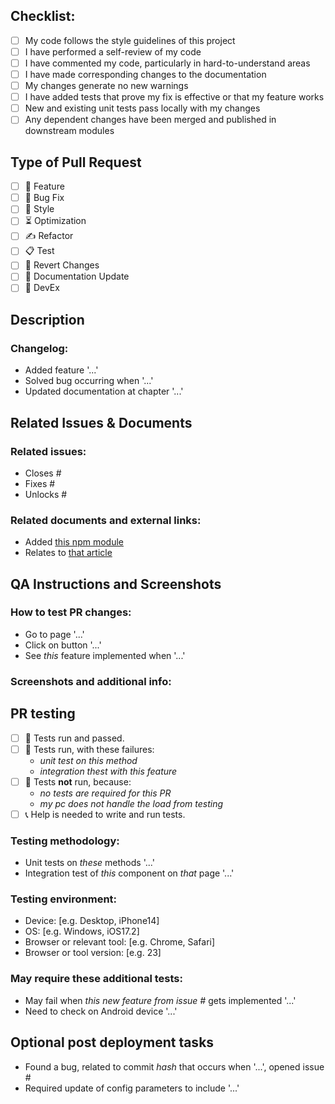 <!--
    Before creating a new Pull Request, make sure to have read all the relevant
    documentation, including the guide on how to contribute and write PR messages.

    For a timely review/response, please avoid force-pushing additional commits if
    your PR already received reviews or comments, unless reviewer is asking you to do so.

    To submit a great Pull Request, follow these steps:
    - Read and follow the guide on how to contribute.
    - Fill in this template with all required info.
    - Delete placeholder text and unneded sections.
    - Make sure to write easy, short, but complete messages.

    If you have any doubts, check documentation and scan through existing PRs, and feel
    free to ask to other contributors if you don't find the anwers (in this latter case,
    please also open an issue or update documentation with missing information).
-->

## Checklist:

<!-- All items must be truthfully checked for PR to be accepted -->

- [ ] My code follows the style guidelines of this project
- [ ] I have performed a self-review of my code
- [ ] I have commented my code, particularly in hard-to-understand areas
- [ ] I have made corresponding changes to the documentation
- [ ] My changes generate no new warnings
- [ ] I have added tests that prove my fix is effective or that my feature works
- [ ] New and existing unit tests pass locally with my changes
- [ ] Any dependent changes have been merged and published in downstream modules

## Type of Pull Request

<!-- Check one or many by marking with 'x': [x] -->

- [ ] 💎 Feature
- [ ] 🐛 Bug Fix
- [ ] 🎨 Style
- [ ] ⏳ Optimization
- [ ] ✍ Refactor
- [ ] 📋 Test
- [ ] 🔁 Revert Changes
- [ ] 📝 Documentation Update
- [ ] 🤖 DevEx

## Description

<!-- Include a brief text that fully describes your changes -->

### Changelog:

- Added feature '...'
- Solved bug occurring when '...'
- Updated documentation at chapter '...'

## Related Issues & Documents

### Related issues:

<!-- See how to [link a pull request to an issue](https://docs.github.com/en/issues/tracking-your-work-with-issues/using-issues/linking-a-pull-request-to-an-issue). -->

- Closes #
- Fixes #
- Unlocks #

### Related documents and external links:

- Added [this npm module](#)
- Relates to [that article](#)

## QA Instructions and Screenshots

### How to test PR changes:

- Go to page '...'
- Click on button '...'
- See _this_ feature implemented when '...'

### Screenshots and additional info:

## PR testing

- [ ] 🏁 Tests run and passed.
- [ ] 🛑 Tests run, with these failures:
  - _unit test on this method_
  - _integration thest with this feature_
- [ ] 🚧 Tests **not** run, because:
  - _no tests are required for this PR_
  - _my pc does not handle the load from testing_
- [ ] 📞 Help is needed to write and run tests.

### Testing methodology:

- Unit tests on _these_ methods '...'
- Integration test of _this_ component on _that_ page '...'

### Testing environment:

- Device: [e.g. Desktop, iPhone14]
- OS: [e.g. Windows, iOS17.2]
- Browser or relevant tool: [e.g. Chrome, Safari]
- Browser or tool version: [e.g. 23]

### May require these additional tests:

- May fail when _this new feature from issue #_ gets implemented '...'
- Need to check on Android device '...'

## Optional post deployment tasks

- Found a bug, related to commit _hash_ that occurs when '...', opened issue #
- Required update of config parameters to include '...'
